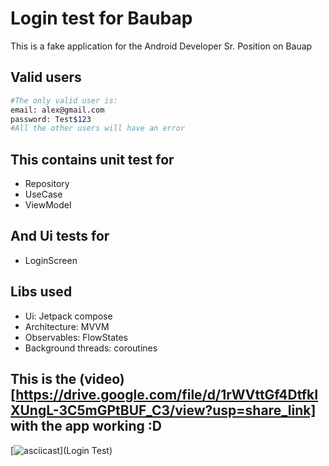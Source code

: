 # Login test for Baubap
This is a fake application for the Android Developer Sr. Position on Bauap

## Valid users
```bash
#The only valid user is: 
email: alex@gmail.com
password: Test$123
#All the other users will have an error
```

## This contains unit test for
* Repository
* UseCase
* ViewModel

## And Ui tests for 
* LoginScreen

## Libs used
* Ui: Jetpack compose
* Architecture: MVVM
* Observables: FlowStates
* Background threads: coroutines

## This is the (video)[https://drive.google.com/file/d/1rWVttGf4DtfkIXUngL-3C5mGPtBUF_C3/view?usp=share_link] with the app working :D 
[![asciicast](https://drive.google.com/file/d/1rWVttGf4DtfkIXUngL-3C5mGPtBUF_C3/view?usp=share_link)](Login Test)

